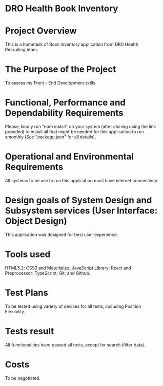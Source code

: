 # DRO Health Book Inventory


# Project Overview
This is a hometask of Book Inventory application from DRO Health Recruiting team.

# The Purpose of the Project
To assess my Front - End Development skills.

# Functional, Performance and Dependability Requirements
Please, kindly run "npm install" on your system (after cloning using the link provided) to install all that might be needed for this application to run smoothly (See "package.json" for all details).

# Operational and Environmental Requirements
All systems to be use to run this application must have internet connectivity.

# Design goals of System Design and Subsystem services (User Interface: Object Design)
This application was designed for best user experience.

# Tools used
HTML5.2; CSS3 and Materialize; JavaScript Library: React and Preprocessor: TypeScript; Git; and Github.

# Test Plans
To be tested using variety of devices for all tests, including Position Flexibility.

# Tests result
All functionalities have passed all tests, except for search (filter data).

# Costs
To be negotiated.